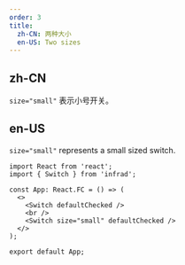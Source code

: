 ```yaml
---
order: 3
title:
  zh-CN: 两种大小
  en-US: Two sizes
---
```


## zh-CN

`size="small"` 表示小号开关。

## en-US

`size="small"` represents a small sized switch.

```tsx
import React from 'react';
import { Switch } from 'infrad';

const App: React.FC = () => (
  <>
    <Switch defaultChecked />
    <br />
    <Switch size="small" defaultChecked />
  </>
);

export default App;
```
